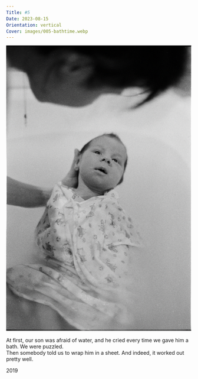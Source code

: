 ```yaml
---
Title: #5
Date: 2023-08-15
Orientation: vertical
Cover: images/005-bathtime.webp
---
```


![Zakhary in the bath, 2019](images/005-bathtime@2x.webp)

At first, our son was afraid of water, and he cried every time we gave him a bath. We were puzzled.  
Then somebody told us to wrap him in a sheet. And indeed, it worked out pretty well. 

2019
